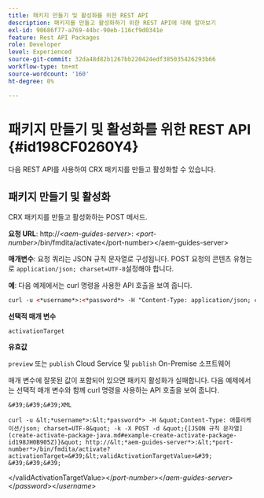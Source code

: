 ```yaml
---
title: 패키지 만들기 및 활성화를 위한 REST API
description: 패키지를 만들고 활성화하기 위한 REST API에 대해 알아보기
exl-id: 90686f77-a769-44bc-90eb-116cf9d0341e
feature: Rest API Packages
role: Developer
level: Experienced
source-git-commit: 32da48d82b1267bb220424edf385035426293b66
workflow-type: tm+mt
source-wordcount: '160'
ht-degree: 0%

---
```


# 패키지 만들기 및 활성화를 위한 REST API {#id198CF0260Y4}

다음 REST API를 사용하여 CRX 패키지를 만들고 활성화할 수 있습니다.

## 패키지 만들기 및 활성화

CRX 패키지를 만들고 활성화하는 POST 메서드.

**요청 URL**:
http://*&lt;aem-guides-server\>*: *&lt;port-number\>*/bin/fmdita/activate&lt;/port-number\>&lt;/aem-guides-server\>

**매개변수**:
요청 쿼리는 JSON 규칙 문자열로 구성됩니다. POST 요청의 콘텐츠 유형는 로 `application/json; charset=UTF-8`설정해야 합니다.

**예**:
다음 예제에서는 curl 명령을 사용한 API 호출을 보여 줍니다.

```XML
curl -u <*username*>:<*password*> -H "Content-Type: application/json; charset=UTF-8"  -k -X POST -d "{[JSON rules string](create-activate-package-java.md#example-create-activate-package-id198JH0B905Z)}" http://<*aem-guides-server*>:<*port-number*>/bin/fmdita/activate
```


**선택적 매개 변수**

`activationTarget`

**유효값**

`preview` 또는 `publish` Cloud Service 및 `publish` On-Premise 소프트웨어

매개 변수에 잘못된 값이 포함되어 있으면 패키지 활성화가 실패합니다. 다음 예제에서는 선택적 매개 변수와 함께 curl 명령을 사용하는 API 호출을 보여 줍니다.


    &#39;&#39;&#39;XML
    
    curl -u &lt;*username*>:&lt;*password*> -H &quot;Content-Type: 애플리케이션/json; charset=UTF-8&quot; -k -X POST -d &quot;{[JSON 규칙 문자열](create-activate-package-java.md#example-create-activate-package-id198JH0B905Z)}&quot; http://&lt;*aem-guides-server*>:&lt;*port-number*>/bin/fmdita/activate?activationTarget=&#39;&lt;validActivationTargetValue>&#39;
    &#39;&#39;&#39;
&lt;/validActivationTargetValue>&lt;/*port-number*>&lt;/*aem-guides-server*>&lt;/*password*>&lt;/*username*>